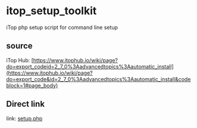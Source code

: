 # itop_setup_toolkit
iTop php setup script for command line setup


## source

iTop Hub: [https://www.itophub.io/wiki/page?do=export_codeid=2_7_0%3Aadvancedtopics%3Aautomatic_install](https://www.itophub.io/wiki/page?do=export_code&id=2_7_0%3Aadvancedtopics%3Aautomatic_install&codeblock=1#page_body)

## Direct link

link: [setup.php](https://raw.githubusercontent.com/diggersheep/itop_setup_toolkit/2.7.0/setup.sh)
